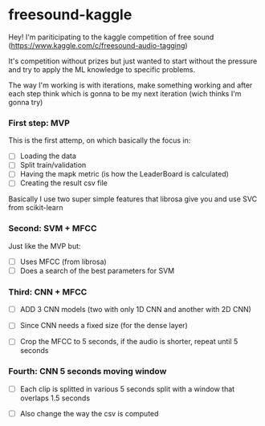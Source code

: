 # freesound-kaggle

Hey! I'm pariticipating to the kaggle competition of free sound (https://www.kaggle.com/c/freesound-audio-tagging)

It's competition without prizes but just wanted to start without the pressure and try to apply the ML knowledge to
specific problems.

The way I'm working is with iterations, make something working and after each step think which is gonna to be 
my next iteration (wich thinks I'm gonna try)

### First step: MVP

This is the first attemp, on which basically the focus in:

- [ ] Loading the data
- [ ] Split train/validation
- [ ] Having the mapk metric (is how the LeaderBoard is calculated)
- [ ] Creating the result csv file

Basically I use two super simple features that librosa give you and use SVC from scikit-learn

### Second: SVM + MFCC

Just like the MVP but:

- [ ] Uses MFCC (from librosa)
- [ ] Does a search of the best parameters for SVM

### Third: CNN + MFCC

- [ ] ADD 3 CNN models (two with only 1D CNN and another with 2D CNN) 
- [ ] Since CNN needs a fixed size  (for the dense layer)
- [ ] Crop the MFCC to 5 seconds, if the audio is shorter, repeat until 5 seconds


### Fourth: CNN 5 seconds moving window

- [ ] Each clip is splitted in various 5 seconds split with a window that overlaps 1.5 seconds
- [ ] Also change the way the csv is computed


